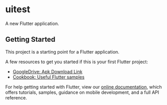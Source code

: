 # uitest

A new Flutter application.

## Getting Started

This project is a starting point for a Flutter application.

A few resources to get you started if this is your first Flutter project:

- [GoogleDrive: Apk Download Link](https://drive.google.com/file/d/1U4CUfcFXikIwZ0sC7JtIkbPNYbwKzD2K/view?usp=sharing)
- [Cookbook: Useful Flutter samples](https://flutter.dev/docs/cookbook)

For help getting started with Flutter, view our
[online documentation](https://flutter.dev/docs), which offers tutorials,
samples, guidance on mobile development, and a full API reference.
